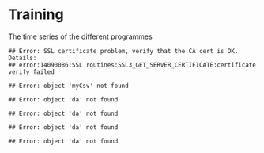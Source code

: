 Training
========================================================
The time series of the different programmes


```
## Error: SSL certificate problem, verify that the CA cert is OK. Details:
## error:14090086:SSL routines:SSL3_GET_SERVER_CERTIFICATE:certificate verify failed
```

```
## Error: object 'myCsv' not found
```

```
## Error: object 'da' not found
```

```
## Error: object 'da' not found
```

```
## Error: object 'da' not found
```

```
## Error: object 'da' not found
```

